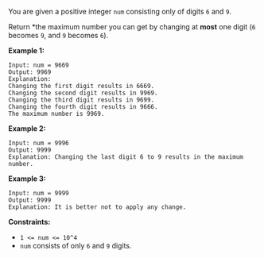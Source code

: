 You are given a positive integer `num` consisting only of digits `6` and `9`.

Return *the maximum number you can get by changing at **most** one digit (`6` becomes `9`, and `9` becomes `6`).

**Example 1:**
```
Input: num = 9669
Output: 9969
Explanation: 
Changing the first digit results in 6669.
Changing the second digit results in 9969.
Changing the third digit results in 9699.
Changing the fourth digit results in 9666.
The maximum number is 9969.
```
**Example 2:**
```
Input: num = 9996
Output: 9999
Explanation: Changing the last digit 6 to 9 results in the maximum number.
```
**Example 3:**
```
Input: num = 9999
Output: 9999
Explanation: It is better not to apply any change.
``` 
**Constraints:**
- `1 <= num <= 10^4`
- `num` consists of only `6` and `9` digits.